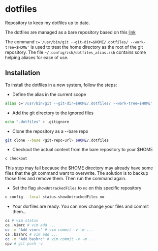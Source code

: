 # dotfiles

Repository to keep my dotfiles up to date.

The dotfiles are managed as a bare repository based on this [link](https://www.atlassian.com/git/tutorials/dotfiles)

The command `c='/usr/bin/git --git-dir=$HOME/.dotfiles/ --work-tree=$HOME'` is used to treat the home directory as the root of the git repository. The file `~/.config/zsh/dotfiles_alias.zsh` contains some helping aliases for ease of use.

## Installation

To install the dotfiles in a new system, follow the steps:

- Define the alias in the current scope

```sh
alias c='/usr/bin/git --git-dir=$HOME/.dotfiles/ --work-tree=$HOME'
```

- Add the git directory to the ignored files

```sh
echo ".dotfiles" > .gitignore
```

- Clone the repository as a --bare repo

```sh
git clone --base <git-repo-url> $HOME/.dotfiles
```

- Checkout the actual content from the bare repository to your $HOME

```sh
c checkout
```

This step may fail because the $HOME directory may already have some files that the git command want to overwrite. The solution is to backup those files and remove them. Then run the command again.

- Set the flag `showUntrackedFiles` to `no` on this specific repository

```sh
c config --local status.showUntrackedFiles no
```

- Your dorfiles are ready. You can now change your files and commit them...

```sh
cs # vim status
ca .vimrc # vim add ...
cc -m "Add vimrc" # vim commit -v -m ...
ca .bashrc # vim add ...
cc -m "Add bashrc" # vim commit -v -m ...
cpv # git push -v
```
